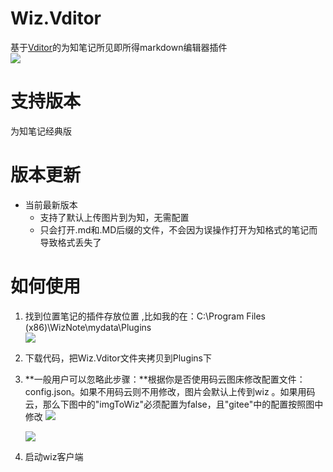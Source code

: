 # Wiz.Vditor
基于[Vditor](https://github.com/Vanessa219/vditor)的为知笔记所见即所得markdown编辑器插件   
![](https://gitee.com/WolfMoss/IMG/raw/master/img/1611308635.8018122.png)


# 支持版本
为知笔记经典版
# 版本更新

- 当前最新版本
  - 支持了默认上传图片到为知，无需配置
  - 只会打开.md和.MD后缀的文件，不会因为误操作打开为知格式的笔记而导致格式丢失了

# 如何使用

1. 找到位置笔记的插件存放位置   ,比如我的在：C:\Program Files (x86)\WizNote\mydata\Plugins   
       ![](https://gitee.com/WolfMoss/IMG/raw/master/img/1601357836.8120499.png)     

2. 下载代码，把Wiz.Vditor文件夹拷贝到Plugins下     

3. **一般用户可以忽略此步骤：**根据你是否使用码云图床修改配置文件：config.json。如果不用码云则不用修改，图片会默认上传到wiz 。如果用码云，那么下图中的"imgToWiz"必须配置为false，且"gitee"中的配置按照图中修改
    ![](https://gitee.com/WolfMoss/IMG/raw/master/img/202102/08/154912-496172.png)  

  

    ![](https://gitee.com/WolfMoss/IMG/raw/master/img/1601358148.1485379.png)

4. 启动wiz客户端
